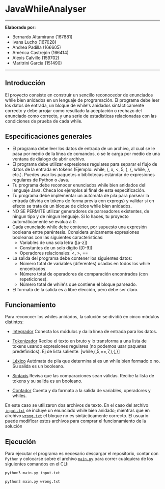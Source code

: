 # JavaWhileAnalyser

---
**Elaborado por:**
+ Bernardo Altamirano (167881)
+ Ivana Lucho (167028)
+ Andrea Padilla (166605)
+ América Castrejón (166414)
+ Alexis Calvillo (159702)
+ Maritrini García (151490)
---

## Introducción
El proyecto consiste en construir un sencillo reconocedor de enunciados while bien anidados en un lenguaje de programación. El programa debe leer los datos de entrada, un bloque de while's anidados sintácticamente correcto y debe arrojar como resultado la aceptación o rechazo del enunciado como correcto, y una serie de estadísticas relacionadas con las condiciones de prueba de cada while.

## Especificaciones generales

* El programa debe leer los datos de entrada de un archivo, al cual se le pasa por medio de la línea de comandos, o se le carga por medio de una ventana de dialogo de abrir archivo.
* El programa debe utilizar expresiones regulares para separar el flujo de datos de la entrada en tokens (Ejemplo: while, (, x, <, 5, ), {, while, }, etc.). Puedes usar los paquetes o bibliotecas estándar de expresiones regulares de Python o Java.
* Tu programa debe reconocer enunciados while bien anidados del lenguaje Java. Checa los ejemplos al final de esta especificación.
* Tu programa debe implementar un autómata de pila para parsear la entrada (divida en tokens de forma previa con expregs) y validar si en efecto se trata de un bloque de ciclos while bien anidados.
* NO SE PERMITE utilizar generadores de parseadores existentes, de ningun tipo y de ningun lenguaje. Si lo haces, tu proyecto automáticamente se evalua a 0.
* Cada enunciado while debe contener, por supuesto una expresión booleana entre paréntesis. Considera unicamente expresiones booleanas con las siguientes caracteristicas:
	* Variables de una sola letra ([a-z])
	* Constantes de un solo digito ([0-9])
	* Operadores relacionales: <, >, ==
* La salida del programa debe contener los siguientes datos:
	* Número total de variables (diferentes) usadas en todos los while encontrados.
	* Número total de operadores de comparación encontrados (con repeticiones).
	* Número total de while's que contiene el bloque parseado.
* El formato de la salida es a libre elección, pero debe ser claro.

## Funcionamiento
Para reconocer los whiles anidados, la solución se dividió en cinco módulos distintos:
* [Integrador](https://github.com/bernyag/JavaWhileAnalyser/blob/main/main.py)
Conecta los módulos y da la línea de entrada para los datos.

* [Tokenizador](https://github.com/bernyag/JavaWhileAnalyser/blob/main/tokenizador.py)
Recibe el texto en bruto y lo transforma a una lista de tokens usando expresiones regulares (no podemos usar paquetes predefinidos). Ej de lista saliente: [while,(,5,==,7,),{,}]

* [Léxico](https://github.com/bernyag/JavaWhileAnalyser/blob/main/automataPila.py)
Autómata de pila que determina si es un while bien formado o no. Su salida es un booleano.

* [Síntaxis](https://github.com/bernyag/JavaWhileAnalyser/blob/main/Sintax.py)
Revisa que las comparaciones sean válidas. Recibe la lista de tokens y su salida es un booleano.

* [Contador](https://github.com/bernyag/JavaWhileAnalyser/blob/main/contador.py)
Cuenta y da formato a la salida de variables, operadores y whiles. 

En este caso se utilizaron dos archivos de texto. En el caso del archivo [`input.txt`](https://github.com/bernyag/JavaWhileAnalyser/blob/main/input.txt) se incluye un enunciado while bien anidado; mientras que en alrchivo [`wrong.txt`](https://github.com/bernyag/JavaWhileAnalyser/blob/main/wrong.txt) el bloque no es sintácticamente correcto. El usuario puede modificar estos archivos para comprar el funcionamiento de la solución


## Ejecución
Para ejecutar el programa es necesario descargar el repositorio, contar con `Python` y colocarse sobre el archivo [`main.py`]() para correr cualquiera de los siguientes comandos en el CLI:
   
   `python3 main.py input.txt`

   `python3 main.py wrong.txt`
